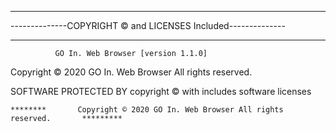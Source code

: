 
--------------                                 --------------
--------------COPYRIGHT © and LICENSES Included--------------
--------------                                 --------------
              GO In. Web Browser [version 1.1.0]
Copyright © 2020 GO In. Web Browser All rights reserved.

SOFTWARE PROTECTED BY copyright © with includes software licenses


         
    ********       Copyright © 2020 GO In. Web Browser All rights reserved.       *********

